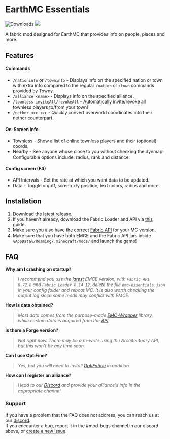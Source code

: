 # EarthMC Essentials 
![Downloads](https://img.shields.io/github/downloads/EarthMC-Toolkit/EarthMCEssentials/total)
<a href="https://discord.gg/AVtgkcRgFs">
  <img src="https://img.shields.io/discord/966271635894190090?logo=discord"><a/>
             
A fabric mod designed for EarthMC that provides info on people, places and more.

## Features
#### Commands
  - `/nationinfo` or `/towninfo` - Displays info on the specified nation or town with extra info compared to the regular `/nation` or `/town` commands provided by Towny.
  - `/alliance <name>` - Displays info on the specified alliance.
  - `/townless inviteAll/revokeAll` - Automatically invite/revoke all townless players to/from your town!
  - `/nether <x> <z>` - Quickly convert overworld coordinates into their nether counterpart.
#### On-Screen Info
  - Townless - Show a list of online townless players and their (optional) coords.
  - Nearby - See anyone whose close to you without checking the dynmap! Configurable options include: radius, rank and distance.
#### Config screen (F4)
  - API Intervals - Set the rate at which you want data to be updated.
  - Data - Toggle on/off, screen x/y position, text colors, radius and more.

## Installation
1. Download the [latest release](https://github.com/EarthMC-Toolkit/EarthMCEssentials/releases/latest).
2. If you haven't already, download the Fabric Loader and API via [this](https://fabricmc.net/wiki/player:tutorials:install_mcl:windows) guide.
3. Make sure you also have the correct [Fabric API](https://www.curseforge.com/minecraft/mc-mods/fabric-api/files) for your MC version.
4. Make sure that you have both EMCE and the Fabric API jars inside `%AppData%/Roaming/.minecraft/mods/` and launch the game!
  
## FAQ
**Why am I crashing on startup?**
>*I recommend you use the [latest](https://github.com/EarthMC-Toolkit/EarthMCEssentials/releases/latest) EMCE version, with `Fabric API 0.72.0` and `Fabric Loader 0.14.12`, delete the file `emc-essentials.json` in your config folder and reboot MC. It is also worth checking the output log since some mods may conflict with EMCE.*

**How is data obtained?**
>*Most data comes from the purpose-made [EMC-Wrapper](https://github.com/EarthMC-Toolkit/EarthMC-Wrapper) library, while custom data is acquired from the [API](https://emc-toolkit.vercel.app/api).*
  
**Is there a Forge version?**
>*Not right now. There may be a re-write using the Architectuary API, but this won't be any time soon.*

**Can I use OptiFine?**
>*Yes, but you will need to install [OptiFabric](https://www.curseforge.com/minecraft/mc-mods/optifabric/files) in addition.*

**How can I register an alliance?**
>*Head to our [Discord](https://discord.gg/AVtgkcRgFs) and provide your alliance's info in the appropriate channel.*

### Support
If you have a problem that the FAQ does not address, you can reach us at our [discord](https://discord.gg/AVtgkcRgFs).<br>
If you encounter a bug, report it in the #mod-bugs channel in our discord above, or [create a new issue](https://github.com/EarthMC-Toolkit/EarthMCEssentials/issues/new).
